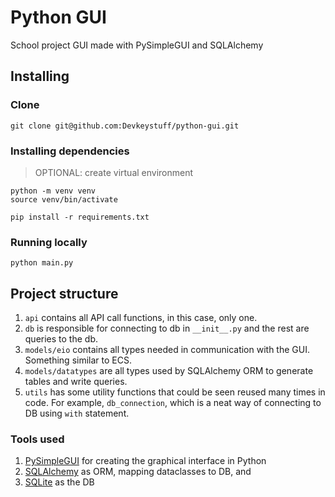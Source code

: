 # Python GUI

School project GUI made with PySimpleGUI and SQLAlchemy

## Installing

### Clone

    git clone git@github.com:Devkeystuff/python-gui.git

### Installing dependencies

> OPTIONAL: create virtual environment

```
python -m venv venv
source venv/bin/activate
```

    pip install -r requirements.txt

### Running locally

    python main.py

## Project structure

1. `api` contains all API call functions, in this case, only one.
2. `db` is responsible for connecting to db in `__init__.py` and the rest are queries to the db.
3. `models/eio` contains all types needed in communication with the GUI. Something similar to ECS.
4. `models/datatypes` are all types used by SQLAlchemy ORM to generate tables and write queries.
5. `utils` has some utility functions that could be seen reused many times in code. For example, `db_connection`, which is a neat way of connecting to DB using `with` statement.

### Tools used

1. [PySimpleGUI](https://www.pysimplegui.org/en/latest/) for creating the graphical interface in Python
2. [SQLAlchemy](https://www.sqlalchemy.org/) as ORM, mapping dataclasses to DB, and
3. [SQLite](https://www.sqlite.org/index.html) as the DB
